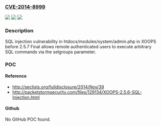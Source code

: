 ### [CVE-2014-8999](https://cve.mitre.org/cgi-bin/cvename.cgi?name=CVE-2014-8999)
![](https://img.shields.io/static/v1?label=Product&message=n%2Fa&color=blue)
![](https://img.shields.io/static/v1?label=Version&message=n%2Fa&color=blue)
![](https://img.shields.io/static/v1?label=Vulnerability&message=n%2Fa&color=brighgreen)

### Description

SQL injection vulnerability in htdocs/modules/system/admin.php in XOOPS before 2.5.7 Final allows remote authenticated users to execute arbitrary SQL commands via the selgroups parameter.

### POC

#### Reference
- http://seclists.org/fulldisclosure/2014/Nov/39
- http://packetstormsecurity.com/files/129134/XOOPS-2.5.6-SQL-Injection.html

#### Github
No GitHub POC found.

